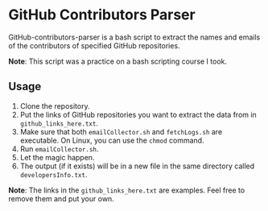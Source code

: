 # GitHub Contributors Parser

GitHub-contributors-parser is a bash script to extract the names and emails of the contributors of specified GitHub repositories.

**Note**: This script was a practice on a bash scripting course I took.

## Usage

1. Clone the repository.
2. Put the links of GitHub repositories you want to extract the data from in `github_links_here.txt`.
3. Make sure that both `emailCollector.sh` and `fetchLogs.sh` are executable. On Linux, you can use the `chmod` command.
4. Run `emailCollector.sh`.
5. Let the magic happen.
6. The output (if it exists) will be in a new file in the same directory called `developersInfo.txt`.

**Note**: The links in the `github_links_here.txt` are examples. Feel free to remove them and put your own.
